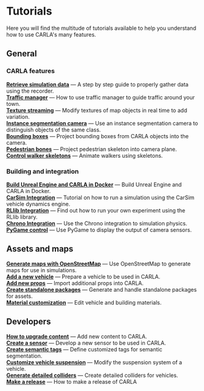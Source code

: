 # Tutorials

Here you will find the multitude of tutorials available to help you understand how to use CARLA's many features. 

## General

### CARLA features

[__Retrieve simulation data__](tuto_G_retrieve_data.md) — A step by step guide to properly gather data using the recorder.  
[__Traffic manager__](tuto_G_traffic_manager.md) — How to use traffic manager to guide traffic around your town.    
[__Texture streaming__](tuto_G_texture_streaming.md) — Modify textures of map objects in real time to add variation.  
[__Instance segmentation camera__](tuto_G_instance_segmentation_sensor.md) — Use an instance segmentation camera to distinguish objects of the same class.  
[__Bounding boxes__](tuto_G_bounding_boxes.md) — Project bounding boxes from CARLA objects into the camera.  
[__Pedestrian bones__](tuto_G_pedestrian_bones.md) — Project pedestrian skeleton into camera plane.  
[__Control walker skeletons__](tuto_G_control_walker_skeletons.md) — Animate walkers using skeletons. 

### Building and integration

[__Build Unreal Engine and CARLA in Docker__](build_docker_unreal.md) — Build Unreal Engine and CARLA in Docker.   
[__CarSim Integration__](tuto_G_carsim_integration.md) — Tutorial on how to run a simulation using the CarSim vehicle dynamics engine.  
[__RLlib Integration__](tuto_G_rllib_integration.md) — Find out how to run your own experiment using the RLlib library.  
[__Chrono Integration__](tuto_G_chrono.md) — Use the Chrono integration to simulation physics.  
[__PyGame control__](tuto_G_pygame.md) — Use PyGame to display the output of camera sensors. 

## Assets and maps

[__Generate maps with OpenStreetMap__](tuto_G_openstreetmap.md) — Use OpenStreetMap to generate maps for use in simulations.  
[__Add a new vehicle__](tuto_A_add_vehicle.md) — Prepare a vehicle to be used in CARLA.  
[__Add new props__](tuto_A_add_props.md) — Import additional props into CARLA.  
[__Create standalone packages__](tuto_A_create_standalone.md) — Generate and handle standalone packages for assets.  
[__Material customization__](tuto_A_material_customization.md) — Edit vehicle and building materials.  

## Developers

[__How to upgrade content__](tuto_D_contribute_assets.md) — Add new content to CARLA.  
[__Create a sensor__](tuto_D_create_sensor.md) — Develop a new sensor to be used in CARLA.    
[__Create semantic tags__](tuto_D_create_semantic_tags.md) — Define customized tags for semantic segmentation.  
[__Customize vehicle suspension__](tuto_D_customize_vehicle_suspension.md) — Modify the suspension system of a vehicle.  
[__Generate detailed colliders__](tuto_D_generate_colliders.md) — Create detailed colliders for vehicles.  
[__Make a release__](tuto_D_make_release.md) — How to make a release of CARLA